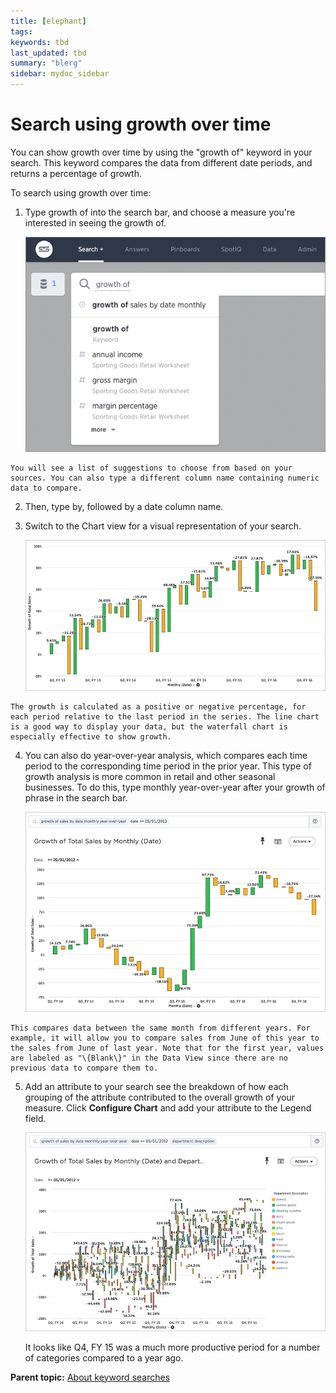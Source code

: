 ```yaml
---
title: [elephant]
tags: 
keywords: tbd
last_updated: tbd
summary: "blerg"
sidebar: mydoc_sidebar
---
```

# Search using growth over time

You can show growth over time by using the "growth of" keyword in your search. This keyword compares the data from different date periods, and returns a percentage of growth.

To search using growth over time:

1.   Type growth of into the search bar, and choose a measure you're interested in seeing the growth of. 

     ![](../../images/growth_of_suggestions.png "Growth of suggestions") 

    You will see a list of suggestions to choose from based on your sources. You can also type a different column name containing numeric data to compare.

2.   Then, type by, followed by a date column name. 
3.   Switch to the Chart view for a visual representation of your search. 

     ![](../../images/growth_of_waterfall_chart.png "Growth of  total sales waterfall chart") 

    The growth is calculated as a positive or negative percentage, for each period relative to the last period in the series. The line chart is a good way to display your data, but the waterfall chart is especially effective to show growth.

4.   You can also do year-over-year analysis, which compares each time period to the corresponding time period in the prior year. This type of growth analysis is more common in retail and other seasonal businesses. To do this, type monthly year-over-year after your growth of phrase in the search bar. 

     ![](../../images/growth_of_year_over_year.png "Growth of by monthly year-over-year") 

    This compares data between the same month from different years. For example, it will allow you to compare sales from June of this year to the sales from June of last year. Note that for the first year, values are labeled as "\{Blank\}" in the Data View since there are no previous data to compare them to.

5. Add an attribute to your search see the breakdown of how each grouping of the attribute contributed to the overall growth of your measure. Click **Configure Chart** and add your attribute to the Legend field. 

     ![](../../images/growth_of_attribute_breakdown.png "Growth of broken up by category") 

    It looks like Q4, FY 15 was a much more productive period for a number of categories compared to a year ago.


**Parent topic:** [About keyword searches](../../pages/complex_searches/about_keyword_searches.html)

